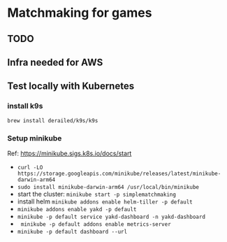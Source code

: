 # Matchmaking for games

## TODO


## Infra needed for AWS 


## Test locally with Kubernetes
### install k9s
`brew install derailed/k9s/k9s`
### Setup minikube

Ref: https://minikube.sigs.k8s.io/docs/start

- `curl -LO https://storage.googleapis.com/minikube/releases/latest/minikube-darwin-arm64`
- `sudo install minikube-darwin-arm64 /usr/local/bin/minikube`
- start the cluster: `minikube start -p simplematchmaking`
- install helm `minikube addons enable helm-tiller -p default`
- `minikube addons enable yakd -p default `
- `minikube -p default service yakd-dashboard -n yakd-dashboard`
- ` minikube -p default addons enable metrics-server`
- `minikube -p default dashboard --url`
